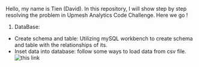 Hello, my name is Tien (David). In this repository, I will show step by step resolving the problem in Upmesh Analytics Code Challenge. Here we go ! 
1. DataBase: 
- Create schema and table: Utilizing mySQL workbench to create schema and table with the relationships of its. 
- Inset data into database: follow some ways to load data from csv file. ![this link](https://www.mysqltutorial.org/import-csv-file-mysql-table/#:~:text=Importing%20CSV%20file%20using%20MySQL%20Workbench&text=Open%20table%20to%20which%20the%20data%20is%20loaded.&text=Review%20the%20data%2C%20click%20Apply,insert%20data%20into%20the%20table.)
